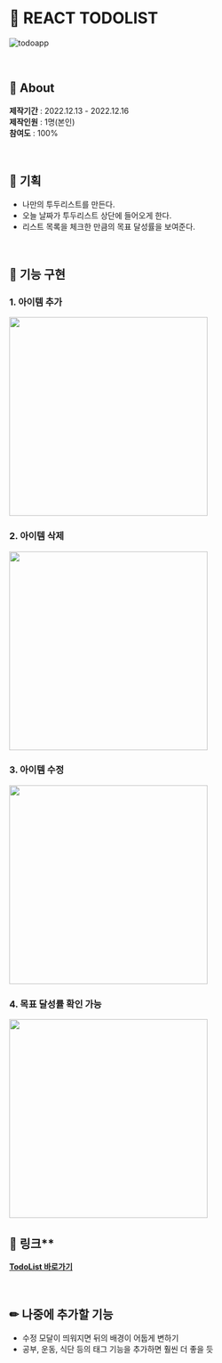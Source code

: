 # 💌 REACT TODOLIST 

![todoapp](https://user-images.githubusercontent.com/114633506/212209391-fb73c21f-f641-4a82-895c-3107ee3570d0.png)

<br>

## 👋 About
**제작기간** : 2022.12.13 - 2022.12.16  
**제작인원** : 1명(본인)  
**참여도** : 100%  

<br>

## 🍰 기획
- 나만의 투두리스트를 만든다.  
- 오늘 날짜가 투두리스트 상단에 들어오게 한다.  
- 리스트 목록을 체크한 만큼의 목표 달성률을 보여준다.  

<br>

## 🔨 기능 구현 
### 1. 아이템 추가
<img src="https://user-images.githubusercontent.com/114633506/212213410-ee96e2e9-559a-4493-822b-fb5a0f93039a.png" width="357" height="auto" />

<br>

### 2. 아이템 삭제
<img src="https://user-images.githubusercontent.com/114633506/212213742-b5ccff65-762e-4352-81ca-f8a3f11c5376.png" width="357" height="auto" />

<br>

### 3. 아이템 수정
<img src="https://user-images.githubusercontent.com/114633506/212214066-203fcba2-545b-47c7-aca4-59447ddbab47.png" width="357" height="auto" />

<br>  

### 4. 목표 달성률 확인 가능
<img src="https://user-images.githubusercontent.com/114633506/212214246-dddb4963-c09d-4a7d-ad03-727978685fa0.png" width="357" height="auto" />

<br>

## 🔗 링크**
[**TodoList 바로가기**](http://trsdlo1080.dothome.co.kr/todolist/index.html)

<br>

## ✏ 나중에 추가할 기능  
- 수정 모달이 띄워지면 뒤의 배경이 어둡게 변하기  
- 공부, 운동, 식단 등의 태그 기능을 추가하면 훨씬 더 좋을 듯  
